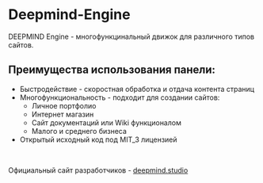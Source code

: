 # Deepmind-Engine
DEEPMIND Engine - многофункцинальный движок для различного типов сайтов.<br>
## Преимущества использования панели:
* Быстродействие - скоростная обработка и отдача контента страниц
* Многофункциональность - подходит для создании сайтов:
  - Личное портфолио
  - Интернет магазин
  - Сайт документаций или Wiki функционалом
  - Малого и среднего бизнеса
* Открытый исходный код под MIT_3 лицензией
<br>
    
Официальный сайт разработчиков - [deepmind.studio][1]


[1]: https://deepmind.studio "Официальный сайт разработчиков DeepMind Engine"
